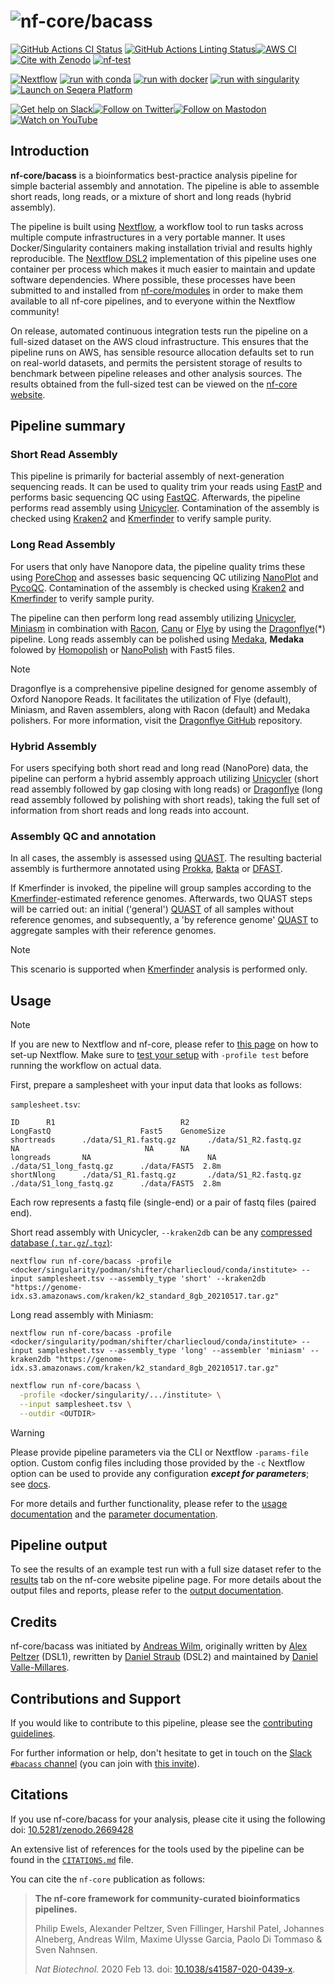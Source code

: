 <h1>
  <picture>
    <source media="(prefers-color-scheme: dark)" srcset="docs/images/nf-core-bacass_logo_dark.png">
    <img alt="nf-core/bacass" src="docs/images/nf-core-bacass_logo_light.png">
  </picture>
</h1>

[![GitHub Actions CI Status](https://github.com/nf-core/bacass/actions/workflows/ci.yml/badge.svg)](https://github.com/nf-core/bacass/actions/workflows/ci.yml)
[![GitHub Actions Linting Status](https://github.com/nf-core/bacass/actions/workflows/linting.yml/badge.svg)](https://github.com/nf-core/bacass/actions/workflows/linting.yml)[![AWS CI](https://img.shields.io/badge/CI%20tests-full%20size-FF9900?labelColor=000000&logo=Amazon%20AWS)](https://nf-co.re/bacass/results)[![Cite with Zenodo](http://img.shields.io/badge/DOI-10.5281/zenodo.2669428-1073c8?labelColor=000000)](https://doi.org/10.5281/zenodo.2669428)
[![nf-test](https://img.shields.io/badge/unit_tests-nf--test-337ab7.svg)](https://www.nf-test.com)

[![Nextflow](https://img.shields.io/badge/nextflow%20DSL2-%E2%89%A524.04.2-23aa62.svg)](https://www.nextflow.io/)
[![run with conda](http://img.shields.io/badge/run%20with-conda-3EB049?labelColor=000000&logo=anaconda)](https://docs.conda.io/en/latest/)
[![run with docker](https://img.shields.io/badge/run%20with-docker-0db7ed?labelColor=000000&logo=docker)](https://www.docker.com/)
[![run with singularity](https://img.shields.io/badge/run%20with-singularity-1d355c.svg?labelColor=000000)](https://sylabs.io/docs/)
[![Launch on Seqera Platform](https://img.shields.io/badge/Launch%20%F0%9F%9A%80-Seqera%20Platform-%234256e7)](https://cloud.seqera.io/launch?pipeline=https://github.com/nf-core/bacass)

[![Get help on Slack](http://img.shields.io/badge/slack-nf--core%20%23bacass-4A154B?labelColor=000000&logo=slack)](https://nfcore.slack.com/channels/bacass)[![Follow on Twitter](http://img.shields.io/badge/twitter-%40nf__core-1DA1F2?labelColor=000000&logo=twitter)](https://twitter.com/nf_core)[![Follow on Mastodon](https://img.shields.io/badge/mastodon-nf__core-6364ff?labelColor=FFFFFF&logo=mastodon)](https://mstdn.science/@nf_core)[![Watch on YouTube](http://img.shields.io/badge/youtube-nf--core-FF0000?labelColor=000000&logo=youtube)](https://www.youtube.com/c/nf-core)

## Introduction

**nf-core/bacass** is a bioinformatics best-practice analysis pipeline for simple bacterial assembly and annotation. The pipeline is able to assemble short reads, long reads, or a mixture of short and long reads (hybrid assembly).

The pipeline is built using [Nextflow](https://www.nextflow.io), a workflow tool to run tasks across multiple compute infrastructures in a very portable manner. It uses Docker/Singularity containers making installation trivial and results highly reproducible. The [Nextflow DSL2](https://www.nextflow.io/docs/latest/dsl2.html) implementation of this pipeline uses one container per process which makes it much easier to maintain and update software dependencies. Where possible, these processes have been submitted to and installed from [nf-core/modules](https://github.com/nf-core/modules) in order to make them available to all nf-core pipelines, and to everyone within the Nextflow community!

On release, automated continuous integration tests run the pipeline on a full-sized dataset on the AWS cloud infrastructure. This ensures that the pipeline runs on AWS, has sensible resource allocation defaults set to run on real-world datasets, and permits the persistent storage of results to benchmark between pipeline releases and other analysis sources. The results obtained from the full-sized test can be viewed on the [nf-core website](https://nf-co.re/bacass/results).

## Pipeline summary

### Short Read Assembly

This pipeline is primarily for bacterial assembly of next-generation sequencing reads. It can be used to quality trim your reads using [FastP](https://github.com/OpenGene/fastp) and performs basic sequencing QC using [FastQC](https://www.bioinformatics.babraham.ac.uk/projects/fastqc/). Afterwards, the pipeline performs read assembly using [Unicycler](https://github.com/rrwick/Unicycler). Contamination of the assembly is checked using [Kraken2](https://ccb.jhu.edu/software/kraken2/) and [Kmerfinder](https://bitbucket.org/genomicepidemiology/kmerfinder/src/master/) to verify sample purity.

### Long Read Assembly

For users that only have Nanopore data, the pipeline quality trims these using [PoreChop](https://github.com/rrwick/Porechop) and assesses basic sequencing QC utilizing [NanoPlot](https://github.com/wdecoster/NanoPlot) and [PycoQC](https://github.com/a-slide/pycoQC). Contamination of the assembly is checked using [Kraken2](https://ccb.jhu.edu/software/kraken2/) and [Kmerfinder](https://bitbucket.org/genomicepidemiology/kmerfinder/src/master/) to verify sample purity.

The pipeline can then perform long read assembly utilizing [Unicycler](https://github.com/rrwick/Unicycler), [Miniasm](https://github.com/lh3/miniasm) in combination with [Racon](https://github.com/isovic/racon), [Canu](https://github.com/marbl/canu) or [Flye](https://github.com/fenderglass/Flye) by using the [Dragonflye](https://github.com/rpetit3/dragonflye)(\*) pipeline. Long reads assembly can be polished using [Medaka](https://github.com/nanoporetech/medaka), **Medaka** folowed by [Homopolish](https://github.com/ythuang0522/homopolish) or [NanoPolish](https://github.com/jts/nanopolish) with Fast5 files.

> [!NOTE]
> Dragonflye is a comprehensive pipeline designed for genome assembly of Oxford Nanopore Reads. It facilitates the utilization of Flye (default), Miniasm, and Raven assemblers, along with Racon (default) and Medaka polishers. For more information, visit the [Dragonflye GitHub](https://github.com/rpetit3/dragonflye) repository.

### Hybrid Assembly

For users specifying both short read and long read (NanoPore) data, the pipeline can perform a hybrid assembly approach utilizing [Unicycler](https://github.com/rrwick/Unicycler) (short read assembly followed by gap closing with long reads) or [Dragonflye](https://github.com/rpetit3/dragonflye) (long read assembly followed by polishing with short reads), taking the full set of information from short reads and long reads into account.

### Assembly QC and annotation

In all cases, the assembly is assessed using [QUAST](http://bioinf.spbau.ru/quast). The resulting bacterial assembly is furthermore annotated using [Prokka](https://github.com/tseemann/prokka), [Bakta](https://github.com/oschwengers/bakta) or [DFAST](https://github.com/nigyta/dfast_core).

If Kmerfinder is invoked, the pipeline will group samples according to the [Kmerfinder](https://bitbucket.org/genomicepidemiology/kmerfinder/src/master/)-estimated reference genomes. Afterwards, two QUAST steps will be carried out: an initial ('general') [QUAST](http://bioinf.spbau.ru/quast) of all samples without reference genomes, and subsequently, a 'by reference genome' [QUAST](http://bioinf.spbau.ru/quast) to aggregate samples with their reference genomes.

> [!NOTE]
> This scenario is supported when [Kmerfinder](https://bitbucket.org/genomicepidemiology/kmerfinder/src/master/) analysis is performed only.

## Usage

> [!NOTE]
> If you are new to Nextflow and nf-core, please refer to [this page](https://nf-co.re/docs/usage/installation) on how to set-up Nextflow. Make sure to [test your setup](https://nf-co.re/docs/usage/introduction#how-to-run-a-pipeline) with `-profile test` before running the workflow on actual data.

First, prepare a samplesheet with your input data that looks as follows:

`samplesheet.tsv`:

```tsv
ID      R1                            R2                            LongFastQ                    Fast5    GenomeSize
shortreads      ./data/S1_R1.fastq.gz       ./data/S1_R2.fastq.gz       NA                            NA      NA
longreads       NA                          NA                          ./data/S1_long_fastq.gz      ./data/FAST5  2.8m
shortNlong      ./data/S1_R1.fastq.gz       ./data/S1_R2.fastq.gz       ./data/S1_long_fastq.gz      ./data/FAST5  2.8m

```

Each row represents a fastq file (single-end) or a pair of fastq files (paired end).

Short read assembly with Unicycler, `--kraken2db` can be any [compressed database (`.tar.gz`/`.tgz`)](https://benlangmead.github.io/aws-indexes/k2):

```console
nextflow run nf-core/bacass -profile <docker/singularity/podman/shifter/charliecloud/conda/institute> --input samplesheet.tsv --assembly_type 'short' --kraken2db "https://genome-idx.s3.amazonaws.com/kraken/k2_standard_8gb_20210517.tar.gz"
```

Long read assembly with Miniasm:

```console
nextflow run nf-core/bacass -profile <docker/singularity/podman/shifter/charliecloud/conda/institute> --input samplesheet.tsv --assembly_type 'long' --assembler 'miniasm' --kraken2db "https://genome-idx.s3.amazonaws.com/kraken/k2_standard_8gb_20210517.tar.gz"
```

```bash
nextflow run nf-core/bacass \
  -profile <docker/singularity/.../institute> \
  --input samplesheet.tsv \
  --outdir <OUTDIR>
```

> [!WARNING]
> Please provide pipeline parameters via the CLI or Nextflow `-params-file` option. Custom config files including those provided by the `-c` Nextflow option can be used to provide any configuration _**except for parameters**_; see [docs](https://nf-co.re/docs/usage/getting_started/configuration#custom-configuration-files).

For more details and further functionality, please refer to the [usage documentation](https://nf-co.re/bacass/usage) and the [parameter documentation](https://nf-co.re/bacass/parameters).

## Pipeline output

To see the results of an example test run with a full size dataset refer to the [results](https://nf-co.re/bacass/results) tab on the nf-core website pipeline page.
For more details about the output files and reports, please refer to the
[output documentation](https://nf-co.re/bacass/output).

## Credits

nf-core/bacass was initiated by [Andreas Wilm](https://github.com/andreas-wilm), originally written by [Alex Peltzer](https://github.com/apeltzer) (DSL1), rewritten by [Daniel Straub](https://github.com/d4straub) (DSL2) and maintained by [Daniel Valle-Millares](https://github.com/Daniel-VM).

## Contributions and Support

If you would like to contribute to this pipeline, please see the [contributing guidelines](.github/CONTRIBUTING.md).

For further information or help, don't hesitate to get in touch on the [Slack `#bacass` channel](https://nfcore.slack.com/channels/bacass) (you can join with [this invite](https://nf-co.re/join/slack)).

## Citations

If you use nf-core/bacass for your analysis, please cite it using the following doi: [10.5281/zenodo.2669428](https://doi.org/10.5281/zenodo.2669428)

An extensive list of references for the tools used by the pipeline can be found in the [`CITATIONS.md`](CITATIONS.md) file.

You can cite the `nf-core` publication as follows:

> **The nf-core framework for community-curated bioinformatics pipelines.**
>
> Philip Ewels, Alexander Peltzer, Sven Fillinger, Harshil Patel, Johannes Alneberg, Andreas Wilm, Maxime Ulysse Garcia, Paolo Di Tommaso & Sven Nahnsen.
>
> _Nat Biotechnol._ 2020 Feb 13. doi: [10.1038/s41587-020-0439-x](https://dx.doi.org/10.1038/s41587-020-0439-x).
